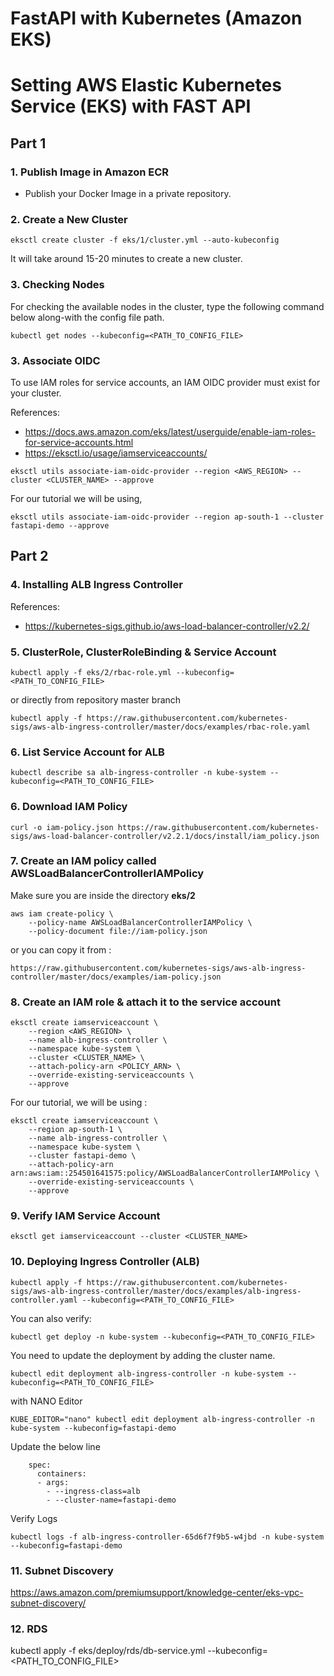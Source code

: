 # FastAPI with Kubernetes (Amazon EKS)

# Setting AWS Elastic Kubernetes Service (EKS) with FAST API

## Part 1

### 1. Publish Image in Amazon ECR

- Publish your Docker Image in a private repository. 

### 2. Create a New Cluster

```
eksctl create cluster -f eks/1/cluster.yml --auto-kubeconfig
```
It will take around 15-20 minutes to create a new cluster.


### 3. Checking Nodes

For checking the available nodes in the cluster, type the following command below along-with
the config file path.

```
kubectl get nodes --kubeconfig=<PATH_TO_CONFIG_FILE>
```

### 3. Associate OIDC
To use IAM roles for service accounts, an IAM OIDC provider must exist for your cluster.

References:
* https://docs.aws.amazon.com/eks/latest/userguide/enable-iam-roles-for-service-accounts.html
* https://eksctl.io/usage/iamserviceaccounts/

```
eksctl utils associate-iam-oidc-provider --region <AWS_REGION> --cluster <CLUSTER_NAME> --approve
```
For our tutorial we will be using,

```
eksctl utils associate-iam-oidc-provider --region ap-south-1 --cluster fastapi-demo --approve
```

## Part 2

### 4. Installing ALB Ingress Controller

References:
* https://kubernetes-sigs.github.io/aws-load-balancer-controller/v2.2/



### 5. ClusterRole, ClusterRoleBinding & Service Account

```
kubectl apply -f eks/2/rbac-role.yml --kubeconfig=<PATH_TO_CONFIG_FILE>
```
or directly from repository master branch

```
kubectl apply -f https://raw.githubusercontent.com/kubernetes-sigs/aws-alb-ingress-controller/master/docs/examples/rbac-role.yaml
```

### 6. List Service Account for ALB

```
kubectl describe sa alb-ingress-controller -n kube-system --kubeconfig=<PATH_TO_CONFIG_FILE>
```




### 6. Download IAM Policy

```
curl -o iam-policy.json https://raw.githubusercontent.com/kubernetes-sigs/aws-load-balancer-controller/v2.2.1/docs/install/iam_policy.json
```



### 7. Create an IAM policy called AWSLoadBalancerControllerIAMPolicy

Make sure you are inside the directory **eks/2**
```
aws iam create-policy \
    --policy-name AWSLoadBalancerControllerIAMPolicy \
    --policy-document file://iam-policy.json
```

or you can copy it from :

```
https://raw.githubusercontent.com/kubernetes-sigs/aws-alb-ingress-controller/master/docs/examples/iam-policy.json
```


### 8. Create an IAM role & attach it to the service account

```
eksctl create iamserviceaccount \
    --region <AWS_REGION> \
    --name alb-ingress-controller \
    --namespace kube-system \
    --cluster <CLUSTER_NAME> \
    --attach-policy-arn <POLICY_ARN> \
    --override-existing-serviceaccounts \
    --approve

```

For our tutorial, we will be using :

```
eksctl create iamserviceaccount \
    --region ap-south-1 \
    --name alb-ingress-controller \
    --namespace kube-system \
    --cluster fastapi-demo \
    --attach-policy-arn arn:aws:iam::254501641575:policy/AWSLoadBalancerControllerIAMPolicy \
    --override-existing-serviceaccounts \
    --approve

```

### 9. Verify IAM Service Account

```
eksctl get iamserviceaccount --cluster <CLUSTER_NAME>
```

### 10. Deploying Ingress Controller (ALB)

```
kubectl apply -f https://raw.githubusercontent.com/kubernetes-sigs/aws-alb-ingress-controller/master/docs/examples/alb-ingress-controller.yaml --kubeconfig=<PATH_TO_CONFIG_FILE>

```

You can also verify:

```
kubectl get deploy -n kube-system --kubeconfig=<PATH_TO_CONFIG_FILE>
```


You need to update the deployment by adding the cluster name.

```
kubectl edit deployment alb-ingress-controller -n kube-system --kubeconfig=<PATH_TO_CONFIG_FILE>
```
with NANO Editor

```
KUBE_EDITOR="nano" kubectl edit deployment alb-ingress-controller -n kube-system --kubeconfig=fastapi-demo
```

Update the below line

```
    spec:
      containers:
      - args:
        - --ingress-class=alb
        - --cluster-name=fastapi-demo 

```

Verify Logs

```
kubectl logs -f alb-ingress-controller-65d6f7f9b5-w4jbd -n kube-system --kubeconfig=fastapi-demo
```



### 11. Subnet Discovery

https://aws.amazon.com/premiumsupport/knowledge-center/eks-vpc-subnet-discovery/



### 12. RDS

kubectl apply -f eks/deploy/rds/db-service.yml --kubeconfig=<PATH_TO_CONFIG_FILE>


